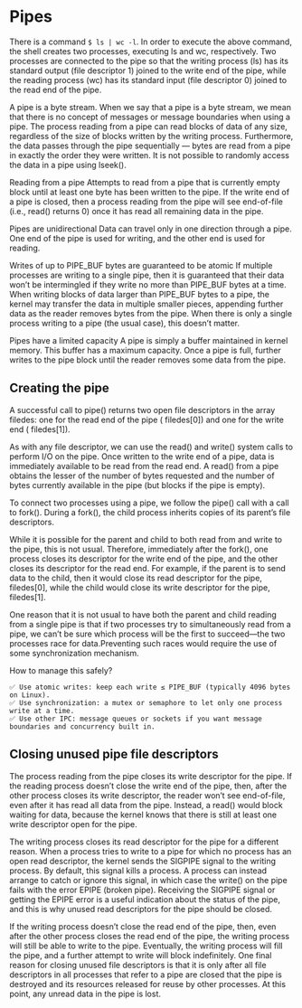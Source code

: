 # Pipes

There is a command `$ ls | wc -l`. In order to execute the above command, the shell creates two processes, executing
ls and wc, respectively. Two processes are connected to the pipe so that the writing process (ls) has its standard output (file descriptor 1) joined to the write end of the pipe, while the reading process (wc) has its standard input (file descriptor 0) joined to the read end of the pipe.

A pipe is a byte stream. 
When we say that a pipe is a byte stream, we mean that there is no concept of
messages or message boundaries when using a pipe. The process reading from a pipe can read blocks of data of any size, regardless of the size of blocks written by the writing process. Furthermore, the data passes through the pipe sequentially — bytes are read from a pipe in exactly the order they were written. It is not possible
to randomly access the data in a pipe using lseek().

Reading from a pipe
Attempts to read from a pipe that is currently empty block until at least one byte has been written to the pipe. If the write end of a pipe is closed, then a process reading from the pipe will see end-of-file (i.e., read() returns 0) once it has read all remaining data in the pipe.

Pipes are unidirectional
Data can travel only in one direction through a pipe. One end of the pipe is used for writing, and the other end is used for reading.

Writes of up to PIPE_BUF bytes are guaranteed to be atomic
If multiple processes are writing to a single pipe, then it is guaranteed that their data won’t be intermingled if they write no more than PIPE_BUF bytes at a time. When writing blocks of data larger than PIPE_BUF bytes to a pipe, the kernel may transfer the data in multiple smaller pieces, appending further data as the reader removes bytes from the pipe. When there is only a single process writing to a pipe (the usual case), this doesn’t matter.

Pipes have a limited capacity
A pipe is simply a buffer maintained in kernel memory. This buffer has a maximum capacity. Once a pipe is full, further writes to the pipe block until the reader removes some data from the pipe.

## Creating the pipe

A successful call to pipe() returns two open file descriptors in the array filedes: one for the read end of the pipe ( filedes[0]) and one for the write end ( filedes[1]).

As with any file descriptor, we can use the read() and write() system calls to perform I/O on the pipe. Once written to the write end of a pipe, data is immediately available to be read from the read end. A read() from a pipe obtains the lesser of the number of bytes requested and the number of bytes currently available in the pipe (but blocks if the pipe is empty).

To connect two processes using a pipe, we follow the pipe() call with a call to fork(). During a fork(), the child process inherits copies of its parent’s file descriptors.

While it is possible for the parent and child to both read from and write to the pipe, this is not usual. Therefore, immediately after the fork(), one process closes its descriptor for the write end of the pipe, and the other closes its descriptor for the read end. For example, if the parent is to send data to the child, then it would close its read descriptor for the pipe, filedes[0], while the child would close its write descriptor for the pipe, filedes[1].

One reason that it is not usual to have both the parent and child reading from a single pipe is that if two processes try to simultaneously read from a pipe, we can’t be sure which process will be the first to succeed—the two processes race for data.Preventing such races would require the use of some synchronization mechanism.

How to manage this safely?

    ✅ Use atomic writes: keep each write ≤ PIPE_BUF (typically 4096 bytes on Linux).
    ✅ Use synchronization: a mutex or semaphore to let only one process write at a time.
    ✅ Use other IPC: message queues or sockets if you want message boundaries and concurrency built in.

## Closing unused pipe file descriptors

The process reading from the pipe closes its write descriptor for the pipe. If the reading process doesn’t close the write end of the pipe, then, after the other process closes its write descriptor, the reader won’t see end-of-file, even after it has read all data from the pipe. Instead, a read() would block waiting for data, because the kernel knows that there is still at least one write descriptor open for the pipe.

The writing process closes its read descriptor for the pipe for a different reason.
When a process tries to write to a pipe for which no process has an open read descriptor, the kernel sends the SIGPIPE signal to the writing process. By default, this signal kills a process. A process can instead arrange to catch or ignore this signal, in which case the write() on the pipe fails with the error EPIPE (broken pipe). Receiving the SIGPIPE signal or getting the EPIPE error is a useful indication about the status of the pipe, and this is why unused read descriptors for the pipe should be closed.

If the writing process doesn’t close the read end of the pipe, then, even after the other process closes the read end of the pipe, the writing process will still be able to write to the pipe. Eventually, the writing process will fill the pipe, and a further attempt to write will block indefinitely.
One final reason for closing unused file descriptors is that it is only after all file descriptors in all processes that refer to a pipe are closed that the pipe is destroyed and its resources released for reuse by other processes. At this point, any unread data in the pipe is lost.